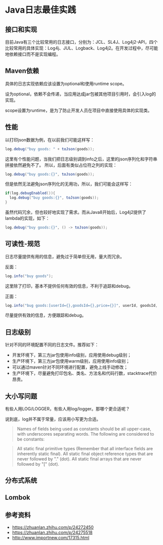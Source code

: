 # Java日志最佳实践

## 接口和实现

目前Java有三个比较常用的日志接口，分别为：JCL、SL4J、Log4j2-API，四个比较常用的具体实现：Log4j、JUL、Logback、Log4j2。在开发过程中，尽可能地依赖接口而不是实现编程。

## Maven依赖

具体的日志实现依赖应该设置为optional和使用runtime scope。

设为optional，依赖不会传递，当应用达成jar包被其他项目引用时，会引入log的实现。

scope设置为runtime，是为了防止开发人员在项目中直接使用具体的实现类。

## 性能

以打印json数据为例，在以前我们可能这样写：

```Java
log.debug("buy goods: " + toJson(goods));
```
这里有个性能问题，当我们把日志级别调到info之后，这里的json序列化和字符串拼接依然避免不了。 所以，后面有类似占位符之列的实现：

```Java
log.debug("buy goods:{}", toJson(goods));
```
但是依然无法避免json序列化的无用功，所以，我们可能会这样写：

```Java
if(log.debugEnabled()){
  log.debug("buy goods:{}", toJson(goods));
}
```

虽然代码冗余，但也较好地实现了需求。而从Java8开始后，Log4j2提供了lambda的实现，如下：

```Java
log.debug("buy goods:{}", () -> toJson(goods));
```

## 可读性-规范

日志尽量提供有用的信息，避免过于简单但无用，量大而冗余。

反面：

```Java
log.info("buy goods");
```

这里除了打印，基本不提供任何有效的信息，不利于追踪和debug。

正面：

```Java
log.info("bug goods:[userId={},goodsId={},price={}]", userId, goodsId, price)
```
尽量提供有效的信息，方便跟踪和debug。

## 日志级别

针对不同的环境配置不同的日志文件。推荐如下：

* 开发环境下，第三方jar包使用info级别，应用使用debug级别；
* 生产环境下，第三方jar包使用warm级别，应用使用info级别；
* 可以通过maven针对不同环境进行配置，避免上线手动修改；
* 生产环境下，尽量避免打印包名、类名、方法名和代码行数，stacktrace代价昂贵。

## 大小写问题

有些人用LOG/LOGGER，有些人用log/logger。那哪个更合适呢？

说到底，log并不属于常量，应该用小写更为合适。

> Names of fields being used as constants should be all upper-case, with underscores separating words. The following are considered to be constants:

> All static final primitive types (Remember that all interface fields are inherently static final).
> All static final object reference types that are never followed by "." (dot).
> All static final arrays that are never followed by "[" (dot).

## 分布式系统

## Lombok

## 参考资料

* https://zhuanlan.zhihu.com/p/24272450
* https://zhuanlan.zhihu.com/p/24275518
* http://www.importnew.com/17315.html
